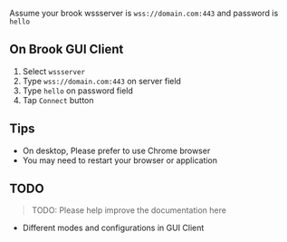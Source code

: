 Assume your brook wssserver is `wss://domain.com:443` and password is `hello`


## On Brook GUI Client

1. Select `wssserver`
2. Type `wss://domain.com:443` on server field
3. Type `hello` on password field
4. Tap `Connect` button

## Tips

* On desktop, Please prefer to use Chrome browser
* You may need to restart your browser or application

## TODO

> TODO: Please help improve the documentation here

* Different modes and configurations in GUI Client
